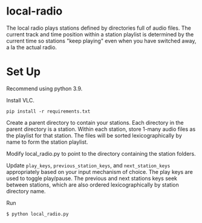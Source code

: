 # local-radio

The local radio plays stations defined by directories full of audio files. The current track and time position within a station playlist is determined by the current time so stations "keep playing" even when you have switched away, a la the actual radio.

# Set Up
Recommend using python 3.9.

Install VLC.

```pip install -r requirements.txt```

Create a parent directory to contain your stations. Each directory in the parent directory is a station. Within each station, store 1-many audio files as the playlist for that station. The files will be sorted lexicographically by name to form the station playlist. 

Modify local_radio.py to point to the directory containing the station folders.

Update ```play_keys```, ```previous_station_keys```, and ```next_station_keys``` appropriately based on your input mechanism of choice. The play keys are used to toggle play/pause. The previous and next stations keys seek between stations, which are also ordered lexicographically by station directory name.

Run 

```$ python local_radio.py```
